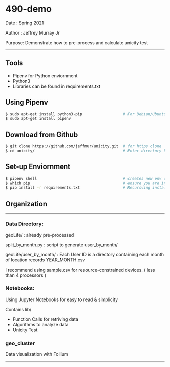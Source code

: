 # 490-demo
Date : Spring 2021

Author : Jeffrey Murray Jr

Purpose: Demonstrate how to pre-process and calculate unicity test

--- 
## Tools 
- Pipenv for Python enviornment 
- Python3 
- Libraries can be found in requirements.txt


## Using Pipenv
``` bash 
$ sudo apt-get install python3-pip                  # For Debian/Ubuntu 
$ sudo apt-get install pipenv  
```

## Download from Github
``` bash
$ git clone https://github.com/jeffmur/unicity.git  # for https clone
$ cd unicity/                                       # Enter directory before next step!
```

## Set-up Enviornment 
``` bash 
$ pipenv shell                                      # creates new env or loads existing env in directory 
$ which pip                                         # ensure you are in virtual env 
$ pip install -r requirements.txt                   # Recursving install dependencies 
```

## Organization 
---
### Data Directory: 
geoLife/ : already pre-processed

split_by_month.py : script to generate user_by_month/ 

geoLife/user_by_month/ : Each User ID is a directory containing each month of location records YEAR_MONTH.csv

I recommend using sample.csv for resource-constrained devices. ( less than 4 processors )

### Notebooks: 
Using Jupyter Notebooks for easy to read & simplicity 

Contains lib/ 
- Function Calls for retriving data
- Algorithms to analyze data 
- Unicity Test

### geo_cluster
Data visualization with Follium 

---


